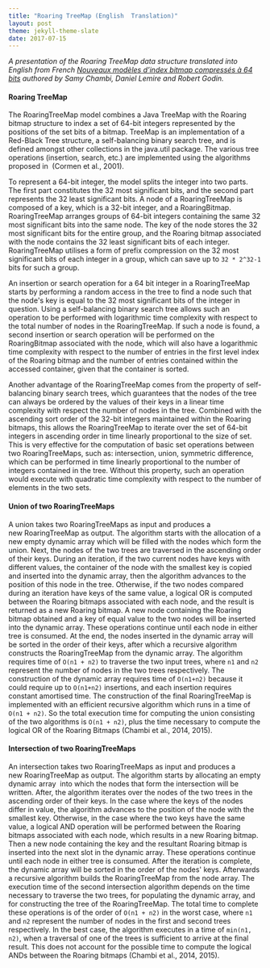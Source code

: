 ```yaml
---
title: "Roaring TreeMap (English  Translation)"
layout: post
theme: jekyll-theme-slate
date: 2017-07-15
---
```

_A presentation of the Roaring TreeMap data structure translated into English from French [Nouveaux modèles d’index bitmap compressés à 64 bits](http://r-libre.teluq.ca/930/1/Roaring64bits.pdf") authored by Samy Chambi, Daniel Lemire and Robert Godin._

#### Roaring TreeMap

The RoaringTreeMap model combines a Java TreeMap with the Roaring bitmap structure to index a set of 64-bit integers represented by the positions of the set bits of a bitmap. TreeMap is an implementation of a Red-Black Tree structure, a self-balancing binary search tree, and is defined amongst other collections in the java.util package. The various tree operations (insertion, search, etc.) are implemented using the algorithms proposed in  (Cormen et al., 2001).

To represent a 64-bit integer, the model splits the integer into two parts. The first part constitutes the 32 most significant bits, and the second part represents the 32 least significant bits. A node of a RoaringTreeMap is composed of a key, which is a 32-bit integer, and a RoaringBitmap. RoaringTreeMap arranges groups of 64-bit integers containing the same 32 most significant bits into the same node. The key of the node stores the 32 most significant bits for the entire group, and the Roaring bitmap associated with the node contains the 32 least significant bits of each integer. RoaringTreeMap utilises a form of prefix compression on the 32 most significant bits of each integer in a group, which can save up to `32 * 2^32-1` bits for such a group.

An insertion or search operation for a 64 bit integer in a RoaringTreeMap starts by performing a random access in the tree to find a node such that the node's key is equal to the 32 most significant bits of the integer in question. Using a self-balancing binary search tree allows such an operation to be performed with logarithmic time complexity with respect to the total number of nodes in the RoaringTreeMap. If such a node is found, a second insertion or search operation will be performed on the RoaringBitmap associated with the node, which will also have a logarithmic time complexity with respect to the number of entries in the first level index of the Roaring bitmap and the number of entries contained within the accessed container, given that the container is sorted.

Another advantage of the RoaringTreeMap comes from the property of self-balancing binary search trees, which guarantees that the nodes of the tree can always be ordered by the values of their keys in a linear time complexity with respect the number of nodes in the tree. Combined with the ascending sort order of the 32-bit integers maintained within the Roaring bitmaps, this allows the RoaringTreeMap to iterate over the set of 64-bit integers in ascending order in time linearly proportional to the size of set. This is very effective for the computation of basic set operations between two RoaringTreeMaps, such as: intersection, union, symmetric difference, which can be performed in time linearly proportional to the number of integers contained in the tree. Without this property, such an operation would execute with quadratic time complexity with respect to the number of elements in the two sets.

#### Union of two RoaringTreeMaps

A union takes two RoaringTreeMaps as input and produces a new RoaringTreeMap as output. The algorithm starts with the allocation of a new empty dynamic array which will be filled with the nodes which form the union. Next, the nodes of the two trees are traversed in the ascending order of their keys. During an iteration, if the two current nodes have keys with different values, the container of the node with the smallest key is copied and inserted into the dynamic array, then the algorithm advances to the position of this node in the tree. Otherwise, if the two nodes compared during an iteration have keys of the same value, a logical OR is computed between the Roaring bitmaps associated with each node, and the result is returned as a new Roaring bitmap. A new node containing the Roaring bitmap obtained and a key of equal value to the two nodes will be inserted into the dynamic array. These operations continue until each node in either tree is consumed. At the end, the nodes inserted in the dynamic array will be sorted in the order of their keys, after which a recursive algorithm constructs the RoaringTreeMap from the dynamic array. The algorithm requires time of `O(n1 + n2)` to traverse the two input trees, where `n1` and `n2` represent the number of nodes in the two trees respectively. The construction of the dynamic array requires time of `O(n1+n2)` because it could require up to `O(n1+n2)` insertions, and each insertion requires constant amortised time. The construction of the final RoaringTreeMap is implemented with an efficient recursive algorithm which runs in a time of `O(n1 + n2)`. So the total execution time for computing the union consisting of the two algorithms is `O(n1 + n2)`, plus the time necessary to compute the logical OR of the Roaring Bitmaps (Chambi et al., 2014, 2015).

#### Intersection of two RoaringTreeMaps

An intersection takes two RoaringTreeMaps as input and produces a new RoaringTreeMap as output. The algorithm starts by allocating an empty dynamic array  into which the nodes that form the intersection will be written. After, the algorithm iterates over the nodes of the two trees in the ascending order of their keys. In the case where the keys of the nodes differ in value, the algorithm advances to the position of the node with the smallest key. Otherwise, in the case where the two keys have the same value, a logical AND operation will be performed between the Roaring bitmaps associated with each node, which results in a new Roaring bitmap. Then a new node containing the key and the resultant Roaring bitmap is inserted into the next slot in the dynamic array. These operations continue until each node in either tree is consumed. After the iteration is complete, the dynamic array will be sorted in the order of the nodes' keys. Afterwards a recursive algorithm builds the RoaringTreeMap from the node array. The execution time of the second intersection algorithm depends on the time necessary to traverse the two trees, for populating the dynamic array, and for constructing the tree of the RoaringTreeMap. The total time to complete these operations is of the order of `O(n1 + n2)` in the worst case, where `n1` and `n2` represent the number of nodes in the first and second trees respectively. In the best case, the algorithm executes in a time of `min(n1, n2)`, when a traversal of one of the trees is sufficient to arrive at the final result. This does not account for the possible time to compute the logical ANDs between the Roaring bitmaps (Chambi et al., 2014, 2015).
